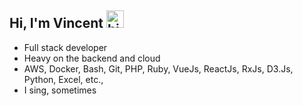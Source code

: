 ## Hi, I'm Vincent <img src="https://user-images.githubusercontent.com/1303154/88677602-1635ba80-d120-11ea-84d8-d263ba5fc3c0.gif" width="28px" height="28px" alt="hi">

- Full stack developer
- Heavy on the backend and cloud
- AWS, Docker, Bash, Git, PHP, Ruby, VueJs, ReactJs, RxJs, D3.Js, Python, Excel, etc.,
- I sing, sometimes
